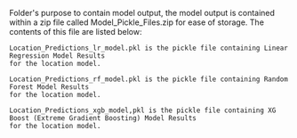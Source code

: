 Folder's purpose to contain model output, the model output is contained within a zip file called Model_Pickle_Files.zip for ease of storage. The contents of this file are listed below:

	Location_Predictions_lr_model.pkl is the pickle file containing Linear Regression Model Results 
 	for the location model.
 
	Location_Predictions_rf_model.pkl is the pickle file containing Random Forest Model Results 
 	for the location model.
 
	Location_Predictions_xgb_model,pkl is the pickle file containing XG Boost (Extreme Gradient Boosting) Model Results
 	for the location model.

